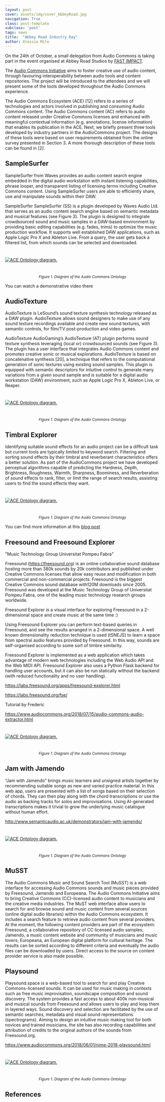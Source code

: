 ```yaml
---
layout: post
cover: assets/img/cover_AbbeyRoad.jpg
navigation: True
class: post-template
subclass: 'post'
tags: news
title:  "Abbey Road Industry Day"
author: Alessia Milo
---
```


On the 24th of October, a small delegation from Audio Commons is taking part in the event organised at Abbey Road Studios by [FAST IMPACT](https://semanticaudio.ac.uk).

The [Audio Commons Initiative](https://www.audiocommons.org/about/) aims to foster creative use of audio content, through favouring interoperability between audio tools and content repositories. The project will be introduced to the attendees and we will present some of the tools developed throughout the Audio Commons experience.


The Audio Commons Ecosystem (ACE) [12] refers to a series of technologies and actors involved in publishing and consuming Audio Commons content. The Audio Commons content (AC) refers to audio content released under Creative Commons licenses and enhanced with meaningful contextual information (e.g. annotations, license information) that enables its publication in the ACE. Next, we briefly present three tools developed by industry partners in the AudioCommons project. The designs of these tools were based on user requirements obtained from the online survey presented in Section 3. A more thorough description of these tools can be found in [2].

## SampleSurfer


SampleSurfer from Waves provides an audio content search engine embedded in the digital audio workstation with instant listening capabilities, phrase looper, and transparent listing of licensing terms including Creative Commons content. Using SampleSurfer users are able to efficiently share, use and manipulate sounds within their DAW.

SampleSurfer SampleSurfer (SS) is a plugin developed by Waves Audio Ltd. that serves as an audio content search engine based on semantic metadata and musical features (see Figure 3). The plugin is designed to integrate crowdsourced sound and music samples in a DAW-based environment by providing basic editing capabilities (e.g. fades, trims) to optimize the music production workflow. It supports well established DAW applications, such as Apple Logic Pro X and Ableton Live. From a query, the user gets back a filtered list, from which sounds can be selected and downloaded.

<a href="/assets/img/cover_ontology.png" target="blank"><img style="margin:auto;margin-bottom:25px;margin-top:25px;max-width:700px;" class="img-responsive" src="/assets/img/cover_ontology.png" alt="ACE Ontology diagram.">
</a>
<p style="text-align:center; padding-top:0; font-size:85%"><em>Figure 1. Diagram of the Audio Commons Ontology</em></p>

You can watch a demonstrative video there

## AudioTexture

AudioTexture is LeSound’s sound texture synthesis technology released as a DAW plugin. AudioTexture allows sound designers to make use of any sound texture recordings available and create new sound textures, with semantic controls, for film/TV post-production and video games.

AudioTexture AudioGaming’s AudioTexture (AT) plugin performs sound texture synthesis leveraging (local or) crowdsourced sounds (see Figure 3). The plugin has a user interface that integrates Audio Commons content and promotes creative sonic or musical explorations. AudioTexture is based on concatenative synthesis [20], a technique that refers to the computational generation of sonic textures using existing sound samples. This plugin is equipped with semantic descriptors for intuitive control to generate many variations from a given sound sample and is suitable for a digital audio workstation (DAW) environment, such as Apple Logic Pro X, Ableton Live, or Reaper.

<a href="/assets/img/cover_ontology.png" target="blank"><img style="margin:auto;margin-bottom:25px;margin-top:25px;max-width:700px;" class="img-responsive" src="/assets/img/cover_ontology.png" alt="ACE Ontology diagram.">
</a>
<p style="text-align:center; padding-top:0; font-size:85%"><em>Figure 1. Diagram of the Audio Commons Ontology</em></p>

## Timbral Explorer


Identifying suitable sound effects for an audio project can be a difficult task but current tools are typically limited to keyword search. Filtering and sorting sound effects by their timbral and reverberant characteristics offers a better solution. As part of the AudioCommons project we have developed perceptual algorithms capable of predicting the Hardness, Depth, Brightness, Roughness, Warmth, Sharpness, Boominess, and Reverberation of sound effects to rank, filter, or limit the range of search results, assisting users to find the sound effects they want.

<a href="/assets/img/cover_ontology.png" target="blank"><img style="margin:auto;margin-bottom:25px;margin-top:25px;max-width:700px;" class="img-responsive" src="/assets/img/cover_ontology.png" alt="ACE Ontology diagram.">
</a>
<p style="text-align:center; padding-top:0; font-size:85%"><em>Figure 1. Diagram of the Audio Commons Ontology</em></p>


You can find more information at this [blog post](https://www.audiocommons.org/2018/09/05/timbre-sound.html)

## Freesound and Freesound Explorer

"Music Technology Group
Universitat Pompeu Fabra"

Freesound (https://freesound.org) is an online collaborative sound database hosting more than 380k sounds by 20k contributors and published under Creative Commons licenses that allow easy reuse and modification in both commercial and non-commercial projects. Freesound is the biggest Creative Commons sound database with120M downloads since 2005. Freesound was developed at the Music Technology Group of Universitat Pompeu Fabra, one of the leading music technology research groups worldwide.

Freesound Explorer is a visual interface for exploring Freesound in a 2-dimensional space and create music at the same time :)

Using Freesound Explorer you can perform text-based queries in Freesound, and see the results arranged in a 2-dimensional space. A well known dimensionality reduction technique is used (tSNEJS) to learn a space from spectral audio features provided by Freesound. In this way, sounds are self-organised according to some sort of timbre similarity.

Freesound Explorer is implemented as a web application which takes advantage of modern web technologies including the Web Audio API and the Web MIDI API. Freesound Explorer also uses a Python Flask backend for handling user accounts, but it can also be run statically without the backend (with reduced functionality and no user handling).

https://labs.freesound.org/apps/freesound-explorer.html

https://labs.freesound.org/fse/

Tutorial by Frederic

https://www.audiocommons.org/2018/07/15/audio-commons-audio-extractor.html


<a href="/assets/img/cover_ontology.png" target="blank"><img style="margin:auto;margin-bottom:25px;margin-top:25px;max-width:700px;" class="img-responsive" src="/assets/img/cover_ontology.png" alt="ACE Ontology diagram.">
</a>
<p style="text-align:center; padding-top:0; font-size:85%"><em>Figure 1. Diagram of the Audio Commons Ontology</em></p>



## Jam with Jamendo

“Jam with Jamendo” brings music learners and unsigned artists together by recommending suitable songs as new and varied practice material. In this web app, users are presented with a list of songs based on their selection of chords. They can then play along with the chord transcriptions or use the audio as backing tracks for solos and improvisations. Using AI-generated transcriptions makes it trivial to grow the underlying music catalogue without human effort.


http://www.semanticaudio.ac.uk/demonstrators/jam-with-jamendo/

<a href="/assets/img/cover_ontology.png" target="blank"><img style="margin:auto;margin-bottom:25px;margin-top:25px;max-width:700px;" class="img-responsive" src="/assets/img/cover_ontology.png" alt="ACE Ontology diagram.">
</a>
<p style="text-align:center; padding-top:0; font-size:85%"><em>Figure 1. Diagram of the Audio Commons Ontology</em></p>


## MuSST

The Audio Commons Music and Sound Search Tool (MuSST) is a web interface for accessing Audio Commons sounds and music pieces provided by Freesound, Jamendo and Europeana. The Audio Commons Initiative aims to bring Creative Commons (CC)-licensed audio content to musicians and the creative media industries.
The MuST web interface allow users to search for and browse sound and music content from several sources (online digital audio libraries) within the Audio Commons ecosystem. It includes a search feature to retrieve audio content from several providers. At the moment, the following content providers are part of the ecosystem:
Freesound, a collaborative repository of CC licensed audio samples;
Jamendo, a music content website and community of musicians and music lovers;
Europeana, an European digital platform for cultural heritage.
The results can be sorted according to different criteria and eventually the audio files can be downloaded by users. Direct access to the source on content provider service is also made possible.



## Playsound


Playsound.space is a web-based tool to search for and play Creative Commons-licensed sounds. It can be used for music making in contexts such as free music improvisation, soundscape composition and sound discovery. The system provides a fast access to about 400k non-musical and musical sounds from Freesound and allows users to play and loop them in layered ways. Sound discovery and selection are facilitated by the use of semantic searches, metadata and visual sound representations (spectrograms). Aiming to design an intuitive music making tool for both novices and trained musicians, the site has also recording capabilities and attribution of credits to the original authors of the sounds from Freesound.org.

https://www.audiocommons.org/2018/06/01/nime-2018-playsound.html


<a href="/assets/img/cover_ontology.png" target="blank"><img style="margin:auto;margin-bottom:25px;margin-top:25px;max-width:700px;" class="img-responsive" src="/assets/img/cover_ontology.png" alt="ACE Ontology diagram.">
</a>
<p style="text-align:center; padding-top:0; font-size:85%"><em>Figure 1. Diagram of the Audio Commons Ontology</em></p>


## References
